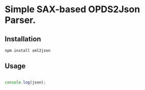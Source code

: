 # Simple SAX-based OPDS2Json Parser.

## Installation 
`npm install xml2json`

## Usage 
```javascript

console.log(json);
```



